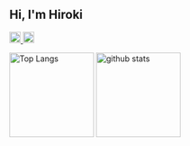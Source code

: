 ## Hi, I'm Hiroki

<p align="left"> 
  <a href="http://qiita.com/daiki-kon">
    <img height="20" src="https://qiita-badge.apiapi.app/s/daiki-kon/posts.svg" />
  </a>
  <//qiita.com/daiki-kon">
    <img height="20" src="https://qiita-badge.apiapi.app/s/daiki-kon/contributions.svg" />
  </a>
</p>
 
<p align="left"> 
  <img alt="Top Langs" height="150px" src="https://github-readme-stats.vercel.app/api/top-langs/?username=daiki-kon&layout=compact&count_private=true&show_icons=true&show_icons=true" />
  <img alt="github stats" height="150px" src="https://github-readme-stats.vercel.app/api?username=daiki-kon&count_private=true&show_icons=true&show_icons=true" />
</p>
  
